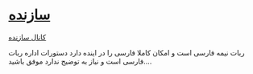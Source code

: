 # [سازنده](https://telegram.me/king_h4ck_iran)

[کانال سازنده](https://telegram.me/h4ck_iran)

ربات نیمه فارسی است و امکان کاملا فارسی را در اینده دارد 
 دستورات اداره ربات فارسی است و نیاز به توضیح ندارد 
 موفق باشید....
